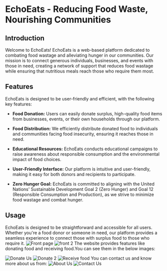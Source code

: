 # EchoEats - Reducing Food Waste, Nourishing Communities

## Introduction

Welcome to EchoEats! EchoEats is a web-based platform dedicated to combating food wastage and alleviating hunger in our communities. Our mission is to connect generous individuals, businesses, and events with those in need, creating a network of support that reduces food wastage while ensuring that nutritious meals reach those who require them most.

## Features

EchoEats is designed to be user-friendly and efficient, with the following key features:

- **Food Donation:** Users can easily donate surplus, high-quality food items from businesses, events, or their own households through our platform.

- **Food Distribution:** We efficiently distribute donated food to individuals and communities facing food insecurity, ensuring it reaches those in need.

- **Educational Resources:** EchoEats conducts educational campaigns to raise awareness about responsible consumption and the environmental impact of food choices.

- **User-Friendly Interface:** Our platform is intuitive and user-friendly, making it easy for both donors and recipients to participate.

- **Zero Hunger Goal:** EchoEats is committed to aligning with the United Nations' Sustainable Development Goal 2 (Zero Hunger) and Goal 12 (Responsible Consumption and Production), as we strive to minimize food wastage and combat hunger.


## Usage

EchoEats is designed to be straightforward and accessible for all users. Whether you're a food donor or someone in need, our platform provides a seamless experience to connect those with surplus food to those who require it.
![Front page](https://github.com/sritambiswal2003/EchoEats/assets/139357786/597452ed-b83f-4bb1-bd2d-2981c88b41cc)
![front 2](https://github.com/sritambiswal2003/EchoEats/assets/139357786/8c683015-daa4-484a-824e-3790a5e915f0)
The website provides features like donating food and receiving food.You can see them in the below images:

![Donate Us](https://github.com/sritambiswal2003/EchoEats/assets/139357786/f9bf3c2f-50ef-42ed-a65c-f939a63619a3)
![Donate 2](https://github.com/sritambiswal2003/EchoEats/assets/139357786/ece9fec1-a1af-4893-a214-4d7c0c85917a)
![Receive food](https://github.com/sritambiswal2003/EchoEats/assets/139357786/619f29ff-971a-4cc8-b885-e4d0d0f42445)
You can contact us and know more about us from:
![About Us](https://github.com/sritambiswal2003/EchoEats/assets/139357786/7e673646-7847-4aa0-8c67-5bdb45848f3c)
![Contact Us](https://github.com/sritambiswal2003/EchoEats/assets/139357786/8b327421-1357-4f63-8946-2d7306886148)






